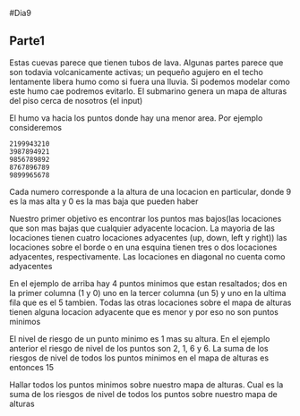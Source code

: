 #Dia9

## Parte1

Estas cuevas parece que tienen tubos de lava. Algunas partes parece que son todavia
volcanicamente activas; un pequeño agujero en el techo lentamente libera humo como
si fuera una lluvia. Si podemos modelar como este humo cae podremos evitarlo. El submarino
genera un mapa de alturas del piso cerca de nosotros (el input)

El humo va hacia los puntos donde hay una menor area. Por ejemplo consideremos

```text
2199943210
3987894921
9856789892
8767896789
9899965678
```

Cada numero corresponde a la altura de una locacion en particular, donde 9 es la
mas alta y 0 es la mas baja que pueden haber

Nuestro primer objetivo es encontrar los puntos mas bajos(las locaciones que son
mas bajas que cualquier adyacente locacion. La mayoria de las locaciones tienen
cuatro locaciones adyacentes (up, down, left y right)) las locaciones sobre el borde
o en una esquina tienen tres o dos locaciones adyacentes, respectivamente. Las locaciones
en diagonal no cuenta como adyacentes

En el ejemplo de arriba hay 4 puntos minimos que estan resaltados; dos en la primer
columna (1 y 0) uno en la tercer columna (un 5) y uno en la ultima fila que es el
5 tambien. Todas las otras locaciones sobre el mapa de alturas tienen alguna locacion
adyacente que es menor y por eso no son puntos minimos

El nivel de riesgo de un punto minimo es 1 mas su altura. En el ejemplo anterior
el riesgo de nivel de los puntos son 2, 1, 6 y 6. La suma de los riesgos de nivel
de todos los puntos minimos en el mapa de alturas es entonces 15

Hallar todos los puntos minimos sobre nuestro mapa de alturas. Cual es la suma de
los riesgos de nivel de todos los puntos sobre nuestro mapa de alturas

